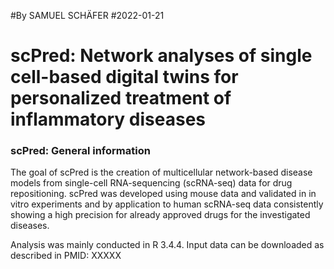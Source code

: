 #By SAMUEL SCHÄFER
#2022-01-21

# scPred: Network analyses of single cell-based digital twins for personalized treatment of inflammatory diseases

### scPred: General information

The goal of scPred is the creation of multicellular network-based disease models 
from single-cell RNA-sequencing (scRNA-seq) data for drug repositioning.
scPred was developed using mouse data and validated in in vitro experiments 
and by application to human scRNA-seq data consistently showing a high 
precision for already approved drugs for the investigated diseases.

Analysis was mainly conducted in R 3.4.4.
Input data can be downloaded as described in PMID: XXXXX 
